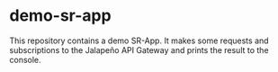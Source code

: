 # demo-sr-app

This repository contains a demo SR-App. It makes some requests and subscriptions to the Jalapeño API Gateway and prints the result to the console.
